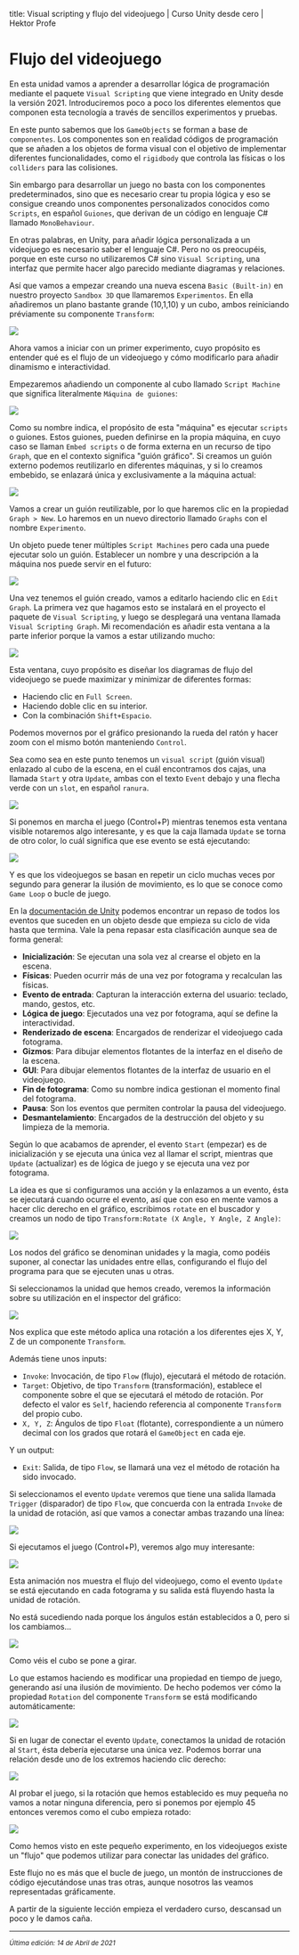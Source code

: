 title: Visual scripting y flujo del videojuego | Curso Unity desde cero | Hektor Profe

# Flujo del videojuego

En esta unidad vamos a aprender a desarrollar lógica de programación mediante el paquete `Visual Scripting` que viene integrado en Unity desde la versión 2021. Introduciremos poco a poco los diferentes elementos que componen esta tecnología a través de sencillos experimentos y pruebas.

En este punto sabemos que los `GameObjects` se forman a base de `componentes`. Los componentes son en realidad códigos de programación que se añaden a los objetos de forma visual con el objetivo de implementar diferentes funcionalidades, como el `rigidbody` que controla las físicas o los `colliders` para las colisiones.

Sin embargo para desarrollar un juego no basta con los componentes predeterminados, sino que es necesario crear tu propia lógica y eso se consigue creando unos componentes personalizados conocidos como `Scripts`, en español `Guiones`, que derivan de un código en lenguaje C# llamado `MonoBehaviour`.

En otras palabras, en Unity, para añadir lógica personalizada a un videojuego es necesario saber el lenguaje C#. Pero no os preocupéis, porque en este curso no utilizaremos C# sino `Visual Scripting`, una interfaz que permite hacer algo parecido mediante diagramas y relaciones. 

Así que vamos a empezar creando una nueva escena `Basic (Built-in)` en nuestro proyecto `Sandbox 3D` que llamaremos `Experimentos`. En ella añadiremos un plano bastante grande (10,1,10) y un cubo, ambos reiniciando préviamente su componente `Transform`:

![]({{cdn}}/unity/Screenshot_66.png)

Ahora vamos a iniciar con un primer experimento, cuyo propósito es entender qué es el flujo de un videojuego y cómo modificarlo para añadir dinamismo e interactividad.

Empezaremos añadiendo un componente al cubo llamado `Script Machine` que significa literalmente `Máquina de guiones`: 

![]({{cdn}}/unity/Screenshot_67.png)

Como su nombre indica, el propósito de esta "máquina" es ejecutar `scripts` o guiones. Estos guiones, pueden definirse en la propia máquina, en cuyo caso se llaman `Embed scripts` o de forma externa en un recurso de tipo `Graph`, que en el contexto significa "guión gráfico". Si creamos un guión externo podemos reutilizarlo en diferentes máquinas, y si lo creamos embebido, se enlazará única y exclusivamente a la máquina actual:

![]({{cdn}}/unity/Screenshot_68.png)

Vamos a crear un guión reutilizable, por lo que haremos clic en la propiedad `Graph > New`. Lo haremos en un nuevo directorio llamado `Graphs` con el nombre `Experimento`. 

Un objeto puede tener múltiples `Script Machines` pero cada una puede ejecutar solo un guión. Establecer un nombre y una descripción a la máquina nos puede servir en el futuro:

![]({{cdn}}/unity/Screenshot_70.png)


Una vez tenemos el guión creado, vamos a editarlo haciendo clic en `Edit Graph`. La primera vez que hagamos esto se instalará en el proyecto el paquete de `Visual Scripting`, y luego se desplegará una ventana llamada `Visual Scripting Graph`. Mi recomendación es añadir esta ventana a la parte inferior porque la vamos a estar utilizando mucho:

![]({{cdn}}/unity/Screenshot_71.png)

Esta ventana, cuyo propósito es diseñar los diagramas de flujo del videojuego se puede maximizar y minimizar de diferentes formas:

* Haciendo clic en `Full Screen`.
* Haciendo doble clic en su interior.
* Con la combinación `Shift+Espacio`.

Podemos movernos por el gráfico presionando la rueda del ratón y hacer zoom con el mismo botón manteniendo `Control`.

Sea como sea en este punto tenemos un `visual script` (guión visual) enlazado al cubo de la escena, en el cuál encontramos dos cajas, una llamada `Start` y otra `Update`, ambas con el texto `Event` debajo y una flecha verde con un `slot`, en español `ranura`.

![]({{cdn}}/unity/Screenshot_72.png)

Si ponemos en marcha el juego (Control+P) mientras tenemos esta ventana visible notaremos algo interesante, y es que la caja llamada `Update` se torna de otro color, lo cuál significa que ese evento se está ejecutando:

![]({{cdn}}/unity/Screenshot_73.png)

Y es que los videojuegos se basan en repetir un ciclo muchas veces por segundo para generar la ilusión de movimiento, es lo que se conoce como `Game Loop` o bucle de juego.

En la [documentación de Unity](https://docs.unity3d.com/Manual/ExecutionOrder.html) podemos encontrar un repaso de todos los eventos que suceden en un objeto desde que empieza su ciclo de vida hasta que termina. Vale la pena repasar esta clasificación aunque sea de forma general:

* **Inicialización**: Se ejecutan una sola vez al crearse el objeto en la escena.
* **Físicas**: Pueden ocurrir más de una vez por fotograma y recalculan las físicas.
* **Evento de entrada**: Capturan la interacción externa del usuario: teclado, mando, gestos, etc.
* **Lógica de juego**: Ejecutados una vez por fotograma, aquí se define la interactividad.
* **Renderizado de escena**: Encargados de renderizar el videojuego cada fotograma.
* **Gizmos**: Para dibujar elementos flotantes de la interfaz en el diseño de la escena.
* **GUI**: Para dibujar elementos flotantes de la interfaz de usuario en el videojuego.
* **Fin de fotograma**: Como su nombre indica gestionan el momento final del fotograma.
* **Pausa**: Son los eventos que permiten controlar la pausa del videojuego.
* **Desmantelamiento**: Encargados de la destrucción del objeto y su limpieza de la memoria.

Según lo que acabamos de aprender, el evento `Start` (empezar) es de inicialización y se ejecuta una única vez al llamar el script, mientras que `Update` (actualizar) es de lógica de juego y se ejecuta una vez por fotograma.

La idea es que si configuramos una acción y la enlazamos a un evento, ésta se ejecutará cuando ocurre el evento, así que con eso en mente vamos a hacer clic derecho en el gráfico, escribimos `rotate` en el buscador y creamos un nodo de tipo `Transform:Rotate (X Angle, Y Angle, Z Angle)`:

![]({{cdn}}/unity/Screenshot_74.png)

Los nodos del gráfico se denominan unidades y la magia, como podéis suponer, al conectar las unidades entre ellas, configurando el flujo del programa para que se ejecuten unas u otras.

Si seleccionamos la unidad que hemos creado, veremos la información sobre su utilización en el inspector del gráfico:

![]({{cdn}}/unity/Screenshot_75.png)

Nos explica que este método aplica una rotación a los diferentes ejes X, Y, Z de un componente `Transform`. 

Además tiene unos inputs:

* `Invoke`: Invocación, de tipo `Flow` (flujo), ejecutará el método de rotación.
* `Target`: Objetivo, de tipo `Transform` (transformación), establece el componente sobre el que se ejecutará el método de rotación. Por defecto el valor es `Self`, haciendo referencia al componente `Transform` del propio cubo.
* `X, Y, Z`: Ángulos de tipo `Float` (flotante), correspondiente a un número decimal con los grados que rotará el `GameObject` en cada eje.

Y un output:

* `Exit`: Salida, de tipo `Flow`, se llamará una vez el método de rotación ha sido invocado.

Si seleccionamos el evento `Update` veremos que tiene una salida llamada `Trigger` (disparador) de tipo `Flow`, que concuerda con la entrada `Invoke` de la unidad de rotación, así que vamos a conectar ambas trazando una línea:

![]({{cdn}}/unity/Screenshot_76.png)

Si ejecutamos el juego (Control+P), veremos algo muy interesante:

![]({{cdn}}/unity/Record_10.gif)

Esta animación nos muestra el flujo del videojuego, como el evento `Update` se está ejecutando en cada fotograma y su salida está fluyendo hasta la unidad de rotación. 

No está sucediendo nada porque los ángulos están establecidos a 0, pero si los cambiamos...

![]({{cdn}}/unity/Record_11.gif)

Como véis el cubo se pone a girar.

Lo que estamos haciendo es modificar una propiedad en tiempo de juego, generando así una ilusión de movimiento. De hecho podemos ver cómo la propiedad `Rotation` del componente `Transform` se está modificando automáticamente:

![]({{cdn}}/unity/Record_12.gif)

Si en lugar de conectar el evento `Update`, conectamos la unidad de rotación al `Start`, ésta debería ejecutarse una única vez. Podemos borrar una relación desde uno de los extremos haciendo clic derecho:

![]({{cdn}}/unity/Screenshot_77.png)

Al probar el juego, si la rotación que hemos establecido es muy pequeña no vamos a notar ninguna diferencia, pero si ponemos por ejemplo 45 entonces veremos como el cubo empieza rotado:

![]({{cdn}}/unity/Screenshot_78.png)

Como hemos visto en este pequeño experimento, en los videojuegos existe un "flujo" que podemos utilizar para conectar las unidades del gráfico.

Este flujo no es más que el bucle de juego, un montón de instrucciones de código ejecutándose unas tras otras, aunque nosotros las veamos representadas gráficamente.

A partir de la siguiente lección empieza el verdadero curso, descansad un poco y le damos caña.


___
<small class="edited"><i>Última edición: 14 de Abril de 2021</i></small>
